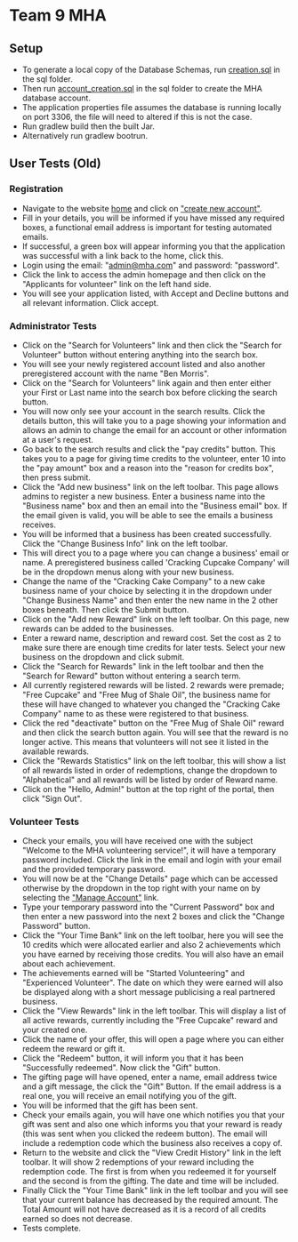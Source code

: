 # Team 9 MHA

## Setup

* To generate a local copy of the Database Schemas, run [creation.sql](sql/creation.sql) in the sql folder.
* Then run [account_creation.sql](sql/account_creation.sql) in the sql folder to create the MHA database account.
* The application properties file assumes the database is running locally on port 3306, the file will need to altered if this is not the case.
* Run gradlew build then the built Jar.
* Alternatively run gradlew bootrun.

## User Tests (Old)
### Registration
* Navigate to the website [home](http://localhost:8081/) and click on ["create new account"](http://localhost:8081/application).
* Fill in your details, you will be informed if you have missed any required boxes, a functional email address is important for testing automated emails.
* If successful, a green box will appear informing you that the application was successful with a link back to the home, click this.
* Login using the email: "admin@mha.com" and password: "password".
* Click the link to access the admin homepage and then click on the "Applicants for volunteer" link on the left hand side.
* You will see your application listed, with Accept and Decline buttons and all relevant information. Click accept.
### Administrator Tests
* Click on the "Search for Volunteers" link and then click the "Search for Volunteer" button without entering anything into the search box.
* You will see your newly registered account listed and also another preregistered account with the name "Ben Morris".
* Click on the "Search for Volunteers" link again and then enter either your First or Last name into the search box before clicking the search button.
* You will now only see your account in the search results. Click the details button, this will take you to a page showing your information and allows an admin to change the email for an account or other information at a user's request.
* Go back to the search results and click the "pay credits" button. This takes you to a page for giving time credits to the volunteer, enter 10 into the "pay amount" box and a reason into the "reason for credits box", then press submit.
* Click the "Add new business" link on the left toolbar. This page allows admins to register a new business. Enter a business name into the "Business name" box and then an email into the "Business email" box. If the email given is valid, you will be able to see the emails a business receives.
* You will be informed that a business has been created successfully. Click the "Change Business Info" link on the left toolbar.
* This will direct you to a page where you can change a business' email or name. A preregistered business called 'Cracking Cupcake Company' will be in the dropdown menus along with your new business.
* Change the name of the "Cracking Cake Company" to a new cake business name of your choice by selecting it in the dropdown under "Change Business Name" and then enter the new name in the 2 other boxes beneath. Then click the Submit button.
* Click on the "Add new Reward" link on the left toolbar. On this page, new rewards can be added to the businesses.
* Enter a reward name, description and reward cost. Set the cost as 2 to make sure there are enough time credits for later tests. Select your new business on the dropdown and click submit.
* Click the "Search for Rewards" link in the left toolbar and then the "Search for Reward" button without entering a search term.
* All currently registered rewards will be listed. 2 rewards were premade; "Free Cupcake" and "Free Mug of Shale Oil", the business name for these will have changed to whatever you changed the "Cracking Cake Company" name to as these were registered to that business.
* Click the red "deactivate" button on the "Free Mug of Shale Oil" reward and then click the search button again. You will see that the reward is no longer active. This means that volunteers will not see it listed in the available rewards.
* Click the "Rewards Statistics" link on the left toolbar, this will show a list of all rewards listed in order of redemptions, change the dropdown to "Alphabetical" and all rewards will be listed by order of Reward name.
* Click on the "Hello, Admin!" button at the top right of the portal, then click "Sign Out".
### Volunteer Tests
* Check your emails, you will have received one with the subject "Welcome to the MHA volunteering service!", it will have a temporary password included. Click the link in the email and login with your email and the provided temporary password.
* You will now be at the "Change Details" page which can be accessed otherwise by the dropdown in the top right with your name on by selecting the ["Manage Account"](http://localhost:8081/profile/details) link.
* Type your temporary password into the "Current Password" box and then enter a new password into the next 2 boxes and click the "Change Password" button.
* Click the "Your Time Bank" link on the left toolbar, here you will see the 10 credits which were allocated earlier and also 2 achievements which you have earned by receiving those credits. You will also have an email about each achievement.
* The achievements earned will be "Started Volunteering" and "Experienced Volunteer". The date on which they were earned will also be displayed along with a short message publicising a real partnered business.
* Click the "View Rewards" link in the left toolbar. This will display a list of all active rewards, currently including the "Free Cupcake" reward and your created one.
* Click the name of your offer, this will open a page where you can either redeem the reward or gift it.
* Click the "Redeem" button, it will inform you that it has been "Successfully redeemed". Now click the "Gift" button.
* The gifting page will have opened, enter a name, email address twice and a gift message, the click the "Gift" Button. If the email address is a real one, you will receive an email notifying you of the gift.
* You will be informed that the gift has been sent.
* Check your emails again, you will have one which notifies you that your gift was sent and also one which informs you that your reward is ready (this was sent when you clicked the redeem button). The email will include a redemption code which the business also receives a copy of.
* Return to the website and click the "View Credit History" link in the left toolbar. It will show 2 redemptions of your reward including the redemption code. The first is from when you redeemed it for yourself and the second is from the gifting. The date and time will be included.
* Finally Click the "Your Time Bank" link in the left toolbar and you will see that your current balance has decreased by the required amount. The Total Amount will not have decreased as it is a record of all credits earned so does not decrease.
* Tests complete.

